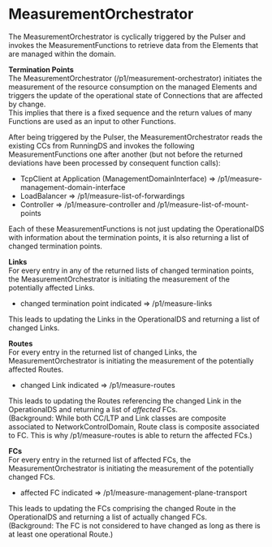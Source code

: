 # MeasurementOrchestrator  

The MeasurementOrchestrator is cyclically triggered by the Pulser and invokes the MeasurementFunctions to retrieve data from the Elements that are managed within the domain.  

**Termination Points**  
The MeasurementOrchestrator (/p1/measurement-orchestrator) initiates the measurement of the resource consumption on the managed Elements and triggers the update of the operational state of Connections that are affected by change.  
This implies that there is a fixed sequence and the return values of many Functions are used as an input to other Functions.  

After being triggered by the Pulser, the MeasurementOrchestrator reads the existing CCs from RunningDS and invokes the following MeasurementFunctions one after another (but not before the returned deviations have been processed by consequent function calls):  
- TcpClient at Application (ManagementDomainInterface) => /p1/measure-management-domain-interface  
- LoadBalancer => /p1/measure-list-of-forwardings  
- Controller => /p1/measure-controller and /p1/measure-list-of-mount-points  

Each of these MeasurementFunctions is not just updating the OperationalDS with information about the termination points, it is also returning a list of changed termination points.  

**Links**  
For every entry in any of the returned lists of changed termination points, the MeasurementOrchestrator is initiating the measurement of the potentially affected Links.  

- changed termination point indicated => /p1/measure-links  

This leads to updating the Links in the OperationalDS and returning a list of changed Links.  

**Routes**  
For every entry in the returned list of changed Links, the MeasurementOrchestrator is initiating the measurement of the potentially affected Routes.  

- changed Link indicated => /p1/measure-routes  

This leads to updating the Routes referencing the changed Link in the OperationalDS and returning a list of _affected_ FCs.  
(Background: While both CC/LTP and Link classes are composite associated to NetworkControlDomain, Route class is  composite associated to FC. This is why /p1/measure-routes is able to return the affected FCs.)  

**FCs**  
For every entry in the returned list of affected FCs, the MeasurementOrchestrator is initiating the measurement of the potentially changed FCs.  

- affected FC indicated => /p1/measure-management-plane-transport  

This leads to updating the FCs comprising the changed Route in the OperationalDS and returning a list of actually changed FCs.  
(Background: The FC is not considered to have changed as long as there is at least one operational Route.)  
